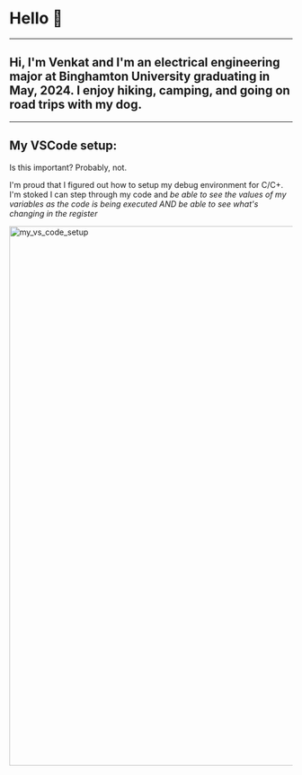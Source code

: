 # Hello 🤖

---

## Hi, I'm Venkat and I'm an electrical engineering major at Binghamton University graduating in May, 2024. I enjoy hiking, camping, and going on road trips with my dog. 

---

## My VSCode setup:

Is this important? Probably, not. 

I'm proud that I figured out how to setup my debug environment for C/C+. I'm stoked I can step through my code and _be able to see the values of my variables as the code is being executed AND be able to see what's changing in the register_

<img width="960" alt="my_vs_code_setup" src="https://user-images.githubusercontent.com/96662693/188341444-268b0cdd-fa57-4db5-b0ee-930dd6af753f.png">
